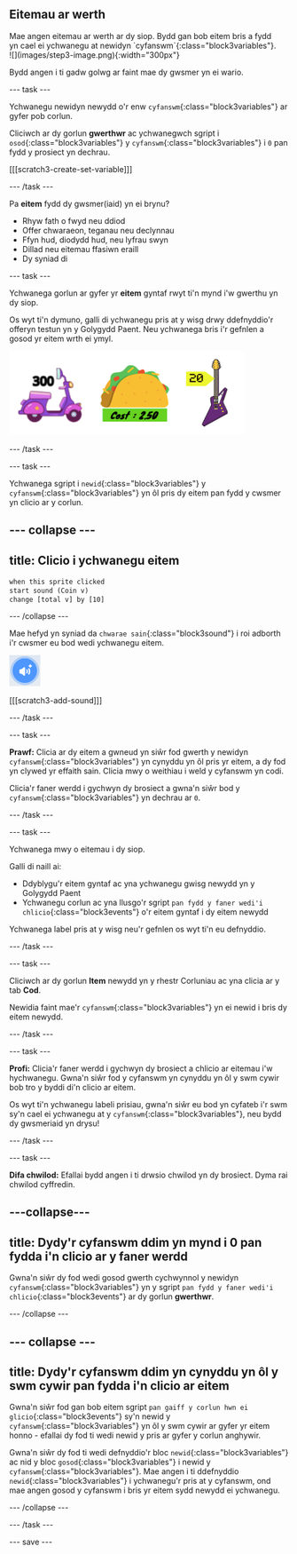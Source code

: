 ## Eitemau ar werth

<div style="display: flex; flex-wrap: wrap">
<div style="flex-basis: 200px; flex-grow: 1; margin-right: 15px;">
Mae angen eitemau ar werth ar dy siop. Bydd gan bob eitem bris a fydd yn cael ei ychwanegu at newidyn `cyfanswm`{:class="block3variables"}.
</div>
<div>
![](images/step3-image.png){:width="300px"}
</div>
</div>

Bydd angen i ti gadw golwg ar faint mae dy gwsmer yn ei wario.

--- task ---

Ychwanegu newidyn newydd o'r enw `cyfanswm`{:class="block3variables"} ar gyfer pob corlun.

Cliciwch ar dy gorlun **gwerthwr** ac ychwanegwch sgript i `osod`{:class="block3variables"} y `cyfanswm`{:class="block3variables"} i `0` pan fydd y prosiect yn dechrau.

[[[scratch3-create-set-variable]]]

--- /task ---

Pa **eitem** fydd dy gwsmer(iaid) yn ei brynu?
+ Rhyw fath o fwyd neu ddiod
+ Offer chwaraeon, teganau neu declynnau
+ Ffyn hud, diodydd hud, neu lyfrau swyn
+ Dillad neu eitemau ffasiwn eraill
+ Dy syniad di

--- task ---

Ychwanega gorlun ar gyfer yr **eitem** gyntaf rwyt ti'n mynd i'w gwerthu yn dy siop.

Os wyt ti'n dymuno, galli di ychwanegu pris at y wisg drwy ddefnyddio'r offeryn testun yn y Golygydd Paent. Neu ychwanega bris i'r gefnlen a gosod yr eitem wrth ei ymyl.

![Enghreifftiau o eitemau gyda symiau wedi'u hysgrifennu wrth eu hymyl.](images/item-amounts.png)

--- /task ---

--- task ---

Ychwanega sgript i `newid`{:class="block3variables"} y ` cyfanswm`{:class="block3variables"} yn ôl pris dy eitem pan fydd y cwsmer yn clicio ar y corlun.

--- collapse ---
---
title: Clicio i ychwanegu eitem
---

```blocks3
when this sprite clicked
start sound (Coin v)
change [total v] by [10]
```

--- /collapse ---

Mae hefyd yn syniad da `chwarae sain`{:class="block3sound"} i roi adborth i'r cwsmer eu bod wedi ychwanegu eitem.

![Yr eicon ychwanegu sain](images/add-sound.png)

[[[scratch3-add-sound]]]

--- /task ---

--- task ---

**Prawf:** Clicia ar dy eitem a gwneud yn siŵr fod gwerth y newidyn `cyfanswm`{:class="block3variables"} yn cynyddu yn ôl pris yr eitem, a dy fod yn clywed yr effaith sain. Clicia mwy o weithiau i weld y cyfanswm yn codi.

Clicia'r faner werdd i gychwyn dy brosiect a gwna'n siŵr bod y `cyfanswm`{:class="block3variables"} yn dechrau ar `0`.

--- /task ---

--- task ---

Ychwanega mwy o eitemau i dy siop.

Galli di naill ai:
+ Ddyblygu'r eitem gyntaf ac yna ychwanegu gwisg newydd yn y Golygydd Paent
+ Ychwanegu corlun ac yna llusgo'r sgript `pan fydd y faner wedi'i chlicio`{:class="block3events"} o'r eitem gyntaf i dy eitem newydd

Ychwanega label pris at y wisg neu'r gefnlen os wyt ti'n eu defnyddio.

--- /task ---

--- task ---

Cliciwch ar dy gorlun **Item** newydd yn y rhestr Corluniau ac yna clicia ar y tab **Cod**.

Newidia faint mae'r `cyfanswm`{:class="block3variables"} yn ei newid i bris dy eitem newydd.

--- /task ---

--- task ---

**Profi:** Clicia'r faner werdd i gychwyn dy brosiect a chlicio ar eitemau i'w hychwanegu. Gwna'n siŵr fod y cyfanswm yn cynyddu yn ôl y swm cywir bob tro y byddi di'n clicio ar eitem.

Os wyt ti'n ychwanegu labeli prisiau, gwna'n siŵr eu bod yn cyfateb i'r swm sy'n cael ei ychwanegu at y `cyfanswm`{:class="block3variables"}, neu bydd dy gwsmeriaid yn drysu!

--- /task ---

--- task ---

**Difa chwilod:** Efallai bydd angen i ti drwsio chwilod yn dy brosiect. Dyma rai chwilod cyffredin.

---collapse---
---
title: Dydy'r cyfanswm ddim yn mynd i 0 pan fydda i'n clicio ar y faner werdd
---

Gwna'n siŵr dy fod wedi gosod gwerth cychwynnol y newidyn `cyfanswm`{:class="block3variables"} yn y sgript `pan fydd y faner wedi'i chlicio`{:class="block3events"} ar dy gorlun **gwerthwr**.

--- /collapse ---

--- collapse ---
---
title: Dydy'r cyfanswm ddim yn cynyddu yn ôl y swm cywir pan fydda i'n clicio ar eitem
---

Gwna'n siŵr fod gan bob eitem sgript `pan gaiff y corlun hwn ei glicio`{:class="block3events"} sy'n newid y `cyfanswm`{:class="block3variables"} yn ôl y swm cywir ar gyfer yr eitem honno - efallai dy fod ti wedi newid y pris ar gyfer y corlun anghywir.

Gwna'n siŵr dy fod ti wedi defnyddio'r bloc `newid`{:class="block3variables"} ac nid y bloc `gosod`{:class="block3variables"} i newid y `cyfanswm`{:class="block3variables"}. Mae angen i ti ddefnyddio `newid`{:class="block3variables"} i ychwanegu'r pris at y cyfanswm, ond mae angen gosod y cyfanswm i bris yr eitem sydd newydd ei ychwanegu.

--- /collapse ---

--- /task ---

--- save ---
